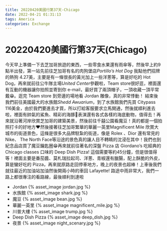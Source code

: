```yaml
---
title: 20220420美國行第37天-Chicago
date: 2022-04-21 01:31:13
tags: America
categories: Exchange
---
```

# 20220420美國行第37天(Chicago)

今天早上準備一下去芝加哥旅遊的東西，一些零食水果還有雨傘等，然後早上約9點半出發，第一站先前往芝加哥有名的肉狗堡店*Portillo’s Hot Dog* 我點他們招牌的熱狗 4.27美，主要是有一條很長的黃光加上一些洋蔥等，算是好吃的 Hot Dog，再來就前往公牛隊主場*United Center*參觀啦，Team store很好逛，裡面還有互動的機器讓你拍照並寄到你 e-mail，最好買了兩頂帽子，一頂收藏一頂平常戴😁。逛完 Team store 到旁邊的場地看 Jordan 雕像，真的非常悸動！ 結束後我們前往美國最大的水族館*Shedd Awuarium*，到了水族館我們先買 Citypass 116美金，由於我們要進去才買，所以打給客服要求立馬開通，然後就順利進去啦，裡面有帥氣的鯊魚、精彩的海豚🐬表演還有各式各樣的海底動物，值得去！再來就沿著河岸欣賞芝加哥的建築美景，然後前往千囍公園看魔豆！真的都是一個拍照打卡的好地方❤️然後接著往芝加哥繁華的華麗一英里Magnificent Mile 欣賞大城市的街道景色，這條是很多大品牌駐紮的街道，像是 Rolex 、Dior 還有常見的 Nike、 The North Face等沿途的景色真的讓人目不轉睛的沈浸在其中！我們也到紀念品店買了魔豆鑰匙圈😁再來就前往著名的深盤 Pizza 店 Giordano’s 吃經典的 Chicago classes 口味的 Deep Dish Pizza! 這個需要等約45分鐘，但是很值得等！裡面主要是番茄醬、莫札瑞拉起司、洋蔥、青椒還有臘腸，配上酥脆的外皮，算是蠻好吃的 Pizza，再來就原路走回停車地方，晚上的夜景也超棒！上車後我們就往最近的加油站加油然後開兩小時的車回 Lafayette! 路途中雨非常大，我們一路上都很專注的看路線，最後順利到達啦

- Jordan
 {% asset_image jordan.jpg %}
- 水族館
 {% asset_image shark.jpg %}
- 魔豆
 {% asset_image bean.jpg %}
- 華麗一英里
 {% asset_image magnificent_mile.jpg %}
- 川普大樓
 {% asset_image trump.jpg %}
- Deep Dish Pizza
 {% asset_image deep_dish.jpg %}
- 夜景
 {% asset_image night_scenary.jpg %}
